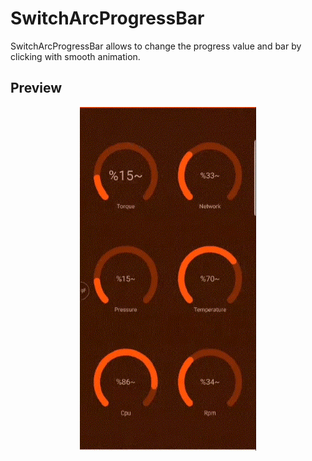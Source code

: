 # SwitchArcProgressBar
SwitchArcProgressBar allows to change the progress value and bar by clicking with smooth animation.

## Preview

<p align="center">
<img src='preview.gif' height = "550"/>
</p>

